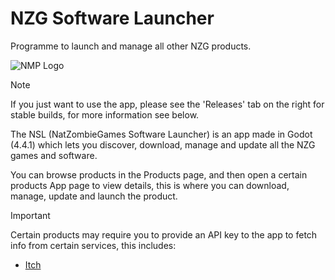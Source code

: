 # NZG Software Launcher #
Programme to launch and manage all other NZG products.

![NMP Logo](Assets/NMP_Icon.png)

> [!Note]
> If you just want to use the app, please see the 'Releases' tab on the right for stable builds, for more information see below.

The NSL (NatZombieGames Software Launcher) is an app made in Godot (4.4.1) which lets you discover, download, manage and update all the NZG games and software.

You can browse products in the Products page, and then open a certain products App page to view details, this is where you can download, manage, update and launch the product.

> [!IMPORTANT]
> Certain products may require you to provide an API key to the app to fetch info from certain services, this includes:
> - [Itch](www.itch.io)
